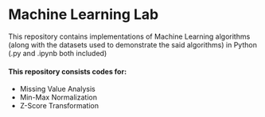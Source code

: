 # Machine Learning Lab

This repository contains implementations of Machine Learning algorithms (along with the datasets used to demonstrate the said algorithms) in Python (.py and .ipynb both included)

#### This repository consists codes for:
 - Missing Value Analysis
 - Min-Max Normalization
 - Z-Score Transformation
